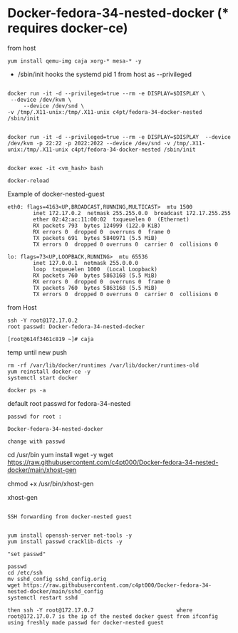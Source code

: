 # Docker-fedora-34-nested-docker (* requires docker-ce)
from host

```
yum install qemu-img caja xorg-* mesa-* -y
```


* /sbin/init hooks the systemd pid 1 from host as --privileged

```

docker run -it -d --privileged=true --rm -e DISPLAY=$DISPLAY \
 --device /dev/kvm \
     --device /dev/snd \
-v /tmp/.X11-unix:/tmp/.X11-unix c4pt/fedora-34-docker-nested /sbin/init


docker run -it -d --privileged=true --rm -e DISPLAY=$DISPLAY  --device /dev/kvm -p 22:22 -p 2022:2022 --device /dev/snd -v /tmp/.X11-unix:/tmp/.X11-unix c4pt/fedora-34-docker-nested /sbin/init


docker exec -it <vm_hash> bash

docker-reload

```

Example of docker-nested-guest
```
eth0: flags=4163<UP,BROADCAST,RUNNING,MULTICAST>  mtu 1500
        inet 172.17.0.2  netmask 255.255.0.0  broadcast 172.17.255.255
        ether 02:42:ac:11:00:02  txqueuelen 0  (Ethernet)
        RX packets 793  bytes 124999 (122.0 KiB)
        RX errors 0  dropped 0  overruns 0  frame 0
        TX packets 691  bytes 5840971 (5.5 MiB)
        TX errors 0  dropped 0 overruns 0  carrier 0  collisions 0

lo: flags=73<UP,LOOPBACK,RUNNING>  mtu 65536
        inet 127.0.0.1  netmask 255.0.0.0
        loop  txqueuelen 1000  (Local Loopback)
        RX packets 760  bytes 5863168 (5.5 MiB)
        RX errors 0  dropped 0  overruns 0  frame 0
        TX packets 760  bytes 5863168 (5.5 MiB)
        TX errors 0  dropped 0 overruns 0  carrier 0  collisions 0
```
from Host
```
ssh -Y root@172.17.0.2
root passwd: Docker-fedora-34-nested-docker

[root@614f3461c819 ~]# caja
```

temp until new push

```
rm -rf /var/lib/docker/runtimes /var/lib/docker/runtimes-old
yum reinstall docker-ce -y
systemctl start docker

docker ps -a
```
default root passwd for fedora-34-nested
```
passwd for root : 

Docker-fedora-34-nested-docker

change with passwd 
```


cd /usr/bin
yum install wget -y
wget https://raw.githubusercontent.com/c4pt000/Docker-fedora-34-nested-docker/main/xhost-gen

chmod +x /usr/bin/xhost-gen

xhost-gen
```

SSH forwarding from docker-nested guest


```
```
yum install openssh-server net-tools -y
yum install passwd cracklib-dicts -y

"set passwd"

passwd
cd /etc/ssh
mv sshd_config sshd_config.orig
wget https://raw.githubusercontent.com/c4pt000/Docker-fedora-34-nested-docker/main/sshd_config
systemctl restart sshd
```
   
   ```
 then ssh -Y root@172.17.0.7                          where root@172.17.0.7 is the ip of the nested docker guest from ifconfig
using freshly made passwd for docker-nested guest
```
